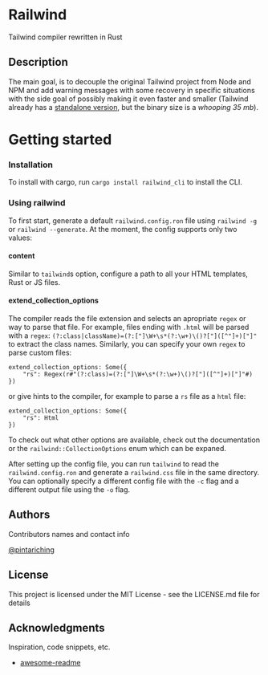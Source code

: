 # Railwind

Tailwind compiler rewritten in Rust

## Description

The main goal, is to decouple the original Tailwind project from Node and NPM and add warning messages with some recovery in specific situations with the side goal of possibly making it even faster and smaller (Tailwind already has a [standalone version](https://tailwindcss.com/blog/standalone-cli), but the binary size is a *whooping 35 mb*).

# Getting started

### Installation

To install with cargo, run `cargo install railwind_cli` to install the CLI.

### Using railwind

To first start, generate a default `railwind.config.ron` file using `railwind -g` or `railwind --generate`. At the moment, the config supports only two values:

#### **content**
Similar to `tailwind`s option, configure a path to all your HTML templates, Rust or JS files.
#### **extend_collection_options**
The compiler reads the file extension and selects an apropriate `regex` or way to parse that file. For example, files ending with `.html` will be parsed with a `regex`: `(?:class|className)=(?:["]\W+\s*(?:\w+)\()?["]([^"]+)["]"` to extract the class names. Similarly, you can specify your own `regex` to parse custom files:

```
extend_collection_options: Some({
    "rs": Regex(r#"(?:class)=(?:["]\W+\s*(?:\w+)\()?["]([^"]+)["]"#)
})
```
or give hints to the compiler, for example to parse a `rs` file as a `html` file:

```
extend_collection_options: Some({
    "rs": Html
})
```

To check out what other options are available, check out the documentation or the `railwind::CollectionOptions` enum which can be expaned.

After setting up the config file, you can run `tailwind` to read the `railwind.config.ron` and generate a `railwind.css` file in the same directory. You can optionally specify a different config file with the `-c` flag and a different output file using the `-o` flag. 

## Authors

Contributors names and contact info

[@pintariching](https://github.com/pintariching)

## License

This project is licensed under the MIT License - see the LICENSE.md file for details

## Acknowledgments

Inspiration, code snippets, etc.
* [awesome-readme](https://github.com/matiassingers/awesome-readme)
